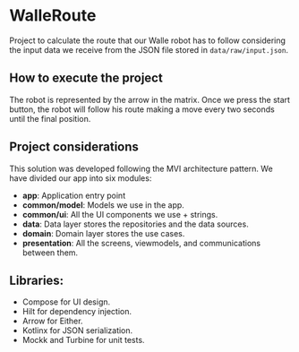 # WalleRoute

Project to calculate the route that our Walle robot has to follow considering the input data we receive from the JSON file stored in `data/raw/input.json`.

## How to execute the project

The robot is represented by the arrow in the matrix. Once we press the start button, the robot will follow his route making a move every two seconds until the final position.

## Project considerations

This solution was developed following the MVI architecture pattern. We have divided our app into six modules:

- **app**: Application entry point
- **common/model**: Models we use in the app.
- **common/ui**: All the UI components we use + strings.
- **data**: Data layer stores the repositories and the data sources.
- **domain**: Domain layer stores the use cases.
- **presentation**: All the screens, viewmodels, and communications between them.

## Libraries:

- Compose for UI design.
- Hilt for dependency injection.
- Arrow for Either.
- Kotlinx for JSON serialization.
- Mockk and Turbine for unit tests.